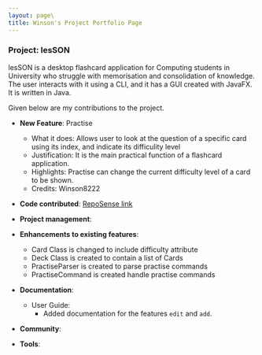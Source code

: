 ```yaml
---
layout: page\
title: Winson's Project Portfolio Page
---
```


### Project: lesSON

lesSON is a desktop flashcard application for Computing students in University who struggle with
memorisation and consolidation of knowledge. The user interacts with it using a CLI, and it has a
GUI created with JavaFX. It is written in Java.

Given below are my contributions to the project.


* **New Feature**: Practise
  * What it does: Allows user to look at the question of a specific card  using its index, and indicate its difficulity level
  * Justification: It is the main practical function of a flashcard application.
  * Highlights: Practise can change the current difficulty level of a card to be shown.
  * Credits: Winson8222
* **Code contributed**: [RepoSense link](https://nus-cs2103-ay2324s1.github.io/tp-dashboard/?search=winson8222&breakdown=true)

* **Project management**:


* **Enhancements to existing features**:
  * Card Class is changed to include difficulty attribute
  * Deck Class is created to contain a list of Cards
  * PractiseParser is created to parse practise commands
  * PractiseCommand is created handle practise commands

* **Documentation**:
  * User Guide:
    * Added documentation for the features `edit` and `add`.

* **Community**:


* **Tools**:



